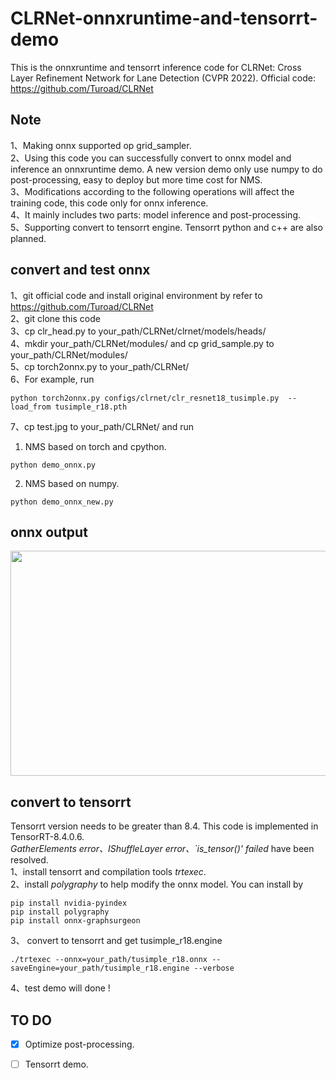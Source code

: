 # CLRNet-onnxruntime-and-tensorrt-demo
This is the onnxruntime and tensorrt inference code for CLRNet: Cross Layer Refinement Network for Lane Detection (CVPR 2022). Official code: https://github.com/Turoad/CLRNet

## Note
1、Making onnx supported op grid_sampler. <br>
2、Using this code you can successfully convert to onnx model and inference an onnxruntime demo. A new version demo only use numpy to do post-processing,  easy to deploy but more time cost for NMS. <br>
3、Modifications according to the following operations will affect the training code, this code only for onnx inference. <br> 
4、It mainly includes two parts: model inference and post-processing. <br>
5、Supporting convert to tensorrt engine. Tensorrt python and c++ are also planned.

## convert and test onnx
1、git official code and install original environment by refer to https://github.com/Turoad/CLRNet <br>
2、git clone this code <br>
3、cp clr_head.py   to your_path/CLRNet/clrnet/models/heads/ <br>
4、mkdir your_path/CLRNet/modules/ and cp grid_sample.py to your_path/CLRNet/modules/ <br>
5、cp torch2onnx.py  to your_path/CLRNet/ <br>
6、For example, run
```
python torch2onnx.py configs/clrnet/clr_resnet18_tusimple.py  --load_from tusimple_r18.pth
```
7、cp test.jpg to your_path/CLRNet/  and run

1) NMS based on torch and cpython. 
```
python demo_onnx.py
````
2) NMS based on numpy.
```
python demo_onnx_new.py 
```
## onnx output 

<img src="https://github.com/xuanandsix/CLRNet-onnxruntime-and-tensorrt-demo/raw/main/imgs/output_onnx.png" width="640" height="360">

## convert to tensorrt
Tensorrt version needs to be greater than 8.4. This code is implemented in TensorRT-8.4.0.6. <br>
*GatherElements error、IShuffleLayer error、`is_tensor()' failed* have been resolved. <br>
1、install tensorrt and compilation tools *trtexec*. <br>
2、install *polygraphy* to help modify the onnx model. You can install by
```
pip install nvidia-pyindex
pip install polygraphy
pip install onnx-graphsurgeon
```
3、 convert to tensorrt and get tusimple_r18.engine
```
./trtexec --onnx=your_path/tusimple_r18.onnx --saveEngine=your_path/tusimple_r18.engine --verbose
```
4、test demo will done !



## TO DO 
- [x] Optimize post-processing. 
- [ ] Tensorrt demo.

